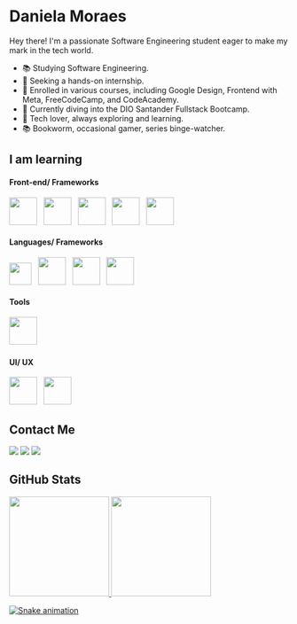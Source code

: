 
# Daniela Moraes

Hey there! I'm a passionate Software Engineering student eager to make my mark in the tech world.

- 📚 Studying Software Engineering.
- 💼 Seeking a hands-on internship.
- 🌟 Enrolled in various courses, including Google Design, Frontend with Meta, FreeCodeCamp, and CodeAcademy.
- 🚀 Currently diving into the DIO Santander Fullstack Bootcamp.
- 🔌 Tech lover, always exploring and learning.
- 📚 Bookworm, occasional gamer, series binge-watcher.

## I am learning

#### Front-end/ Frameworks
<img loading="lazy" src="https://cdn.jsdelivr.net/gh/devicons/devicon/icons/html5/html5-original-wordmark.svg" width="50" height="50"/> &nbsp; <img src="https://cdn.jsdelivr.net/gh/devicons/devicon/icons/css3/css3-original-wordmark.svg" width="50" height="50"/> &nbsp;
<img src="https://cdn.jsdelivr.net/gh/devicons/devicon/icons/tailwindcss/tailwindcss-plain.svg" width="50" height="50"/> &nbsp; <img src="https://cdn.jsdelivr.net/gh/devicons/devicon/icons/sass/sass-original.svg" width="50" height="50"/> &nbsp;
<img src="https://cdn.jsdelivr.net/gh/devicons/devicon/icons/bootstrap/bootstrap-original-wordmark.svg" width="50" height="50"/> &nbsp;

#### Languages/ Frameworks
<img loading="lazy" src="https://cdn.jsdelivr.net/gh/devicons/devicon/icons/javascript/javascript-original.svg" width="40" height="40"/> &nbsp; <img src="https://cdn.jsdelivr.net/gh/devicons/devicon/icons/python/python-original-wordmark.svg" width="50" height="50"/> &nbsp;
<img src="https://cdn.jsdelivr.net/gh/devicons/devicon/icons/react/react-original-wordmark.svg" width="50" height="50"/> &nbsp;
<img src="https://cdn.jsdelivr.net/gh/devicons/devicon/icons/redux/redux-original.svg" width="50" height="50"/> &nbsp;

#### Tools
<img src="https://cdn.jsdelivr.net/gh/devicons/devicon/icons/nodejs/nodejs-plain-wordmark.svg" width="50" height="50"/> &nbsp;


#### UI/ UX
<img src="https://cdn.jsdelivr.net/gh/devicons/devicon/icons/figma/figma-original.svg" width="50" height="50"/> &nbsp;  <img src="https://cdn.jsdelivr.net/gh/devicons/devicon/icons/canva/canva-original.svg" width="50" height="50"/>

## Contact Me

<div>
<a href="v" target="_blank"><img loading="lazy" src="https://img.shields.io/badge/-Instagram-%23E4405F?style=for-the-badge&logo=instagram&logoColor=white" target="_blank"></a>
<a href = "danielamedinna20@gmail.com"><img loading="lazy" src="https://img.shields.io/badge/Gmail-D14836?style=for-the-badge&logo=gmail&logoColor=white" target="_blank"></a>
<a href="[https://www.linkedin.com/in/seu-usuário-linkedln-aqui](https://www.linkedin.com/in/daniela-m-13b396204/)" target="_blank"><img loading="lazy" src="https://img.shields.io/badge/-LinkedIn-%230077B5?style=for-the-badge&logo=linkedin&logoColor=white" target="_blank"></a>   
</div>

## GitHub Stats

<div>
 <a href="https://github.com/tokyohmachine">
  <img loading="lazy" height="180em" src="https://github-readme-stats.vercel.app/api/top-langs/?username=tokyohmachine&layout=compact&langs_count=7&theme=synthwave"/>
  <img loading="lazy" height="180em" src="https://github-readme-stats.vercel.app/api?username=tokyohmachine&show_icons=true&theme=synthwave"  />
</div>


![Snake animation](https://github.com/tokyohmachine/tokyohmachine/blob/output/github-contribution-grid-snake.svg)

